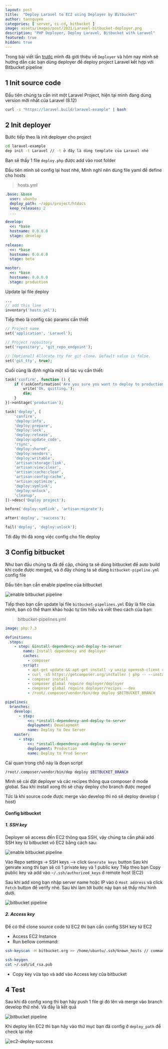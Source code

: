 ```yaml
---
layout: post
title:  "Deploy Laravel to EC2 using Deployer by Bitbucket"
author: tannguyen
categories: [ server, ci-cd, bitbucket ]
image: assets/images/post/2021/Laravel-bitbucket-deployer.png
description: "PHP Deployer, Deploy Laravel, Bitbucket with Laravel"
featured: true
hidden: true
---
```


Trong bài viết lần [trước](https://tannguyenit.github.io/deployment-tool-Deployer) mình đã giới thiệu về `Deployer` và hôm nay mình sẽ hướng dẫn các bạn dùng deployer để deploy project Laravel kết hợp với Bitbucket pipeline

## 1 Init source code

Đầu tiên chúng ta cần init một Laravel Project, hiện tại mình đang dùng version mới nhất của Laravel (8.12)

```bash
curl -s "https://laravel.build/laravel-example" | bash
```

## 2 Init deployer

Bước tiếp theo là init deployer cho project

```bash
cd laravel-example
dep init -t Laravel // -t ở đây là dùng template của Laravel nhé
```

Bạn sẽ thấy 1 file `deploy.php` được add vào root folder

Đầu tiên mình sẽ config lại host nhé, Mình nghĩ nên dùng file yaml để define cho hosts

> hosts.yml

```yaml
.base: &base
  user: ubuntu
  deploy_path: ~/apps/project/htdocs
  keep_releases: 2
  ...

develop:
  <<: *base
  hostname: 0.0.0.0
  stage: develop
  
release:
  <<: *base
  hostname: 0.0.0.0
  stage: beta

master:
  <<: *base
  hostname: 0.0.0.0
  stage: production
```

Update lại file deploy

```php
...
// add this line
inventory('hosts.yml');
```

Tiếp theo là config các params cần thiết 

```php
// Project name
set('application', 'Laravel');

// Project repository
set('repository', 'git_repo_endpoint');

// [Optional] Allocate tty for git clone. Default value is false.
set('git_tty', true); 
```

Cuối cùng là định nghĩa một số tác vụ cần thiết:

```php
task('confirm', function () {
    if (!askConfirmation('Are you sure you want to deploy to production?')) {
        write('Ok, quitting.');
        die;
    }
})->onStage('production');

task('deploy', [
    'confirm',
    'deploy:info',
    'deploy:prepare',
    'deploy:lock',
    'deploy:release',
    'deploy:update_code',
    'rsync',
    'deploy:shared',
    'deploy:vendors',
    'deploy:writable',
    'artisan:storage:link',
    'artisan:view:clear',
    'artisan:cache:clear',
    'artisan:config:cache',
    'artisan:optimize',
    'deploy:symlink',
    'deploy:unlock',
    'cleanup',
])->desc('Deploy project');

before('deploy:symlink', 'artisan:migrate');

after('deploy', 'success');

fail('deploy', 'deploy:unlock');
```

Tới đây thì đã xong việc config cho file deploy

## 3 Config bitbucket

Như ban đầu chúng ta đã đề cập, chúng ta sẽ dùng bitbucket để auto build khi code được merged, và ở đây chúng ta sẽ dùng `bitbucket-pipeline.yml` config file

Đầu tiên bạn cần enable pipeline của bitbucket 

![enable bitbucket pipeline](/assets/images/post/2021/bitbucket-pipeline-settings.png)

Tiếp theo bạn cần update lại file `bitbucket-pipelines.yml`
Đây là file của mình, bạn có thể tham khảo hoặc tự tìm hiểu và viết theo cách của bạn:

> bitbucket-pipelines.yml

```yaml
image: php:7.3

definitions:
  steps:
    - step: &install-dependency-and-deploy-to-server
        name: Install dependency and deployer
        caches:
          - composer
        script:
          - apt-get update && apt-get install -y unzip openssh-client rsync
          - curl -sS https://getcomposer.org/installer | php -- --install-dir=/usr/local/bin --filename=composer
          - composer install
          - composer global require deployer/deployer
          - composer global require deployer/recipes --dev
          - /root/.composer/vendor/bin/dep deploy $BITBUCKET_BRANCH

pipelines:
  branches:
    develop:
      - step:
          <<: *install-dependency-and-deploy-to-server
          deployment: Development
          name: Deploy to Dev Server
    master:
      - step:
          <<: *install-dependency-and-deploy-to-server
          deployment: Production
          name: Deploy to Prod Server
```

Cái quan trong chỗ này là đoạn script

```bash 
/root/.composer/vendor/bin/dep deploy $BITBUCKET_BRANCH
```

Mình sẽ cài đặt deployer và các recipes thông qua composer ở mode global. Sau khi install xong thì sẽ chạy deploy cho branch được meged

Tức là khi source code được merge vào develop thì nó sẽ deploy develop ( host)

#### Config bitbucket

##### 1. SSH key

Deployer sẽ access đến EC2 thông qua SSH, vậy chúng ta cần phải add SSH key từ bitbucket vô EC2 bằng cách sau:

![enable bitbucket pipeline](/assets/images/post/2021/bibucket-generate-ssh-key.png)

Vào Repo settings -> SSH keys --> click `Generate keys` button
Sau khi genrate xong thì bạn sẽ có 1 private key và 1 public key 
TIếp theo bạn Copy public key và add vào  `~/.ssh/authorized_keys` ở remote host (EC2)

Sau khi add xong bạn nhập server name hoặc IP vào ô `Host address` và click `Fetch` button để verify nhé. Sau khi làm tới bước này bạn sẽ thấy như hình dưới.

![bitbucket pipeline](/assets/images/post/2021/bitbucket-ssh-success.png)

##### 2. Access key

Để có thể clone source code từ EC2 thì bạn cần config SSH key từ EC2

* Access EC2 Instance
* Run bellow command:

```sh
ssh-keyscan -H bitbucket.org >> /home/ubuntu/.ssh/known_hosts // command này sẽ add bitbucket vào known_hosts nhé
```

```sh
ssh-keygen
cat ~/.ssh/id_rsa.pub
```

* Copy key vừa tạo và add vào Access key của bitbucket

## 4 Test

Sau khi đã config xong thì bạn hãy push 1 file gì đó lên và merge vào branch develop thử nhé. Và đây là kết quả 

![bitbucket pipeline](/assets/images/post/2021/deploy-success.png)


Khi deploy lên EC2 thì bạn hãy vào thử mục bạn đã config ở `deploy_path` để check lại nhé

![ec2-deploy-success](/assets/images/post/2021/deploy-success-ec2.png)
